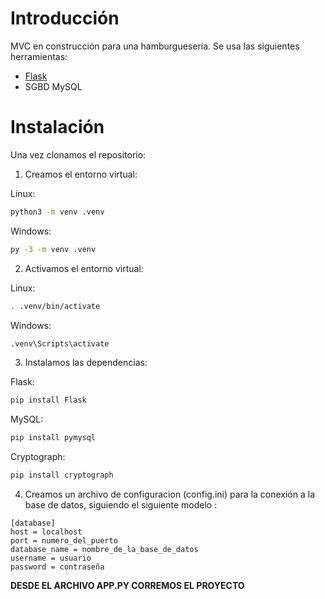 # Introducción 
MVC en construcción para una hamburguesería. Se usa las siguientes herramientas:
- [Flask](https://flask.palletsprojects.com/en/2.3.x/http:// "Flask")
- SGBD MySQL 
# Instalación
Una vez clonamos el repositorio:
1) Creamos el entorno virtual:
<p>Linux:</p>

 ```bash
python3 -m venv .venv
```
<p>Windows:</p>

```bash
py -3 -m venv .venv
```
2) Activamos el entorno virtual:
<p>Linux:</p>

```bash
. .venv/bin/activate
```
<p>Windows:</p>

```bash
.venv\Scripts\activate
```
3) Instalamos las dependencias:
<p>Flask:</p>

```bash
pip install Flask
```
<p>MySQL:</p>

```bash
pip install pymysql
```
<p>Cryptograph:</p>

```bash
pip install cryptograph
```
4) Creamos un archivo de configuracion (config.ini) para la conexión a la base de datos, siguiendo el siguiente modelo :
```
[database]
host = localhost
port = numero_del_puerto
database_name = nombre_de_la_base_de_datos
username = usuario 
password = contraseña
```
**DESDE EL ARCHIVO APP.PY CORREMOS EL PROYECTO**
